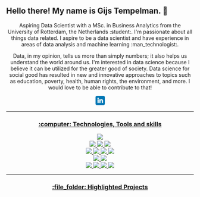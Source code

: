 <p align="center">
<h2>Hello there! My name is Gijs Tempelman. 👋</h2>
<p align="center">Aspiring Data Scientist with a MSc. in Business Analytics from the University of Rotterdam, the Netherlands :student:. I'm passionate about all things data related. I aspire to be a data scientist and have experience in areas of data analysis and machine learning :man_technologist:. 
</p>
<p align="center"> Data, in my opinion, tells us more than simply numbers; it also helps us understand the world around us. I'm interested in data science because I believe it can be utilized for the greater good of society. Data science for social good has resulted in new and innovative approaches to topics such as education, poverty, health, human rights, the environment, and more. I would love to be able to contribute to that!   </p>
<p align="center"><a href="https://www.linkedin.com/in/gijs-tempelman-640128217/"><img src="https://github.com/gijstemp/gijstemp/blob/main/linkedin.svg" height=25>
</p>
<hr>
<h3 align="center">:computer: Technologies, Tools and skills</h3>
<p align="center">
  <img src ="https://img.shields.io/badge/OS-Windows-blue&?style=flat&logo=windows&logoColor=white">
  <br />
  <img src="https://img.shields.io/badge/Code-Python-blue&?style=flat&logo=python&logoColor=white">
    <img src="https://img.shields.io/badge/Code-R-informational&?style=flat&logo=r&?logoColor=white">
  <img src="https://img.shields.io/badge/Code-MySQL-informational&?style=flat&logo=mysql&logoColor=white">
  <br />
  <img src="https://img.shields.io/badge/Python-Numpy-blue&?style=flat&logo=numpy&?logoColor=white">
  <img src="https://img.shields.io/badge/Python-Pandas-informational&?style=flat&logo=pandas&?logoColor=white">
  <img src="https://img.shields.io/badge/Python-Scikit Learn-informational&?style=flat&logo=scikitlearn&logoColor=white">
  <img src="https://img.shields.io/badge/Python-SimPy-informational&?style=flat&logo=python&logoColor=white">
  <br />
  <img src="https://img.shields.io/badge/Tableau-blue&?style=flat&logo=tableau&logoColor=white">
  <img src="https://img.shields.io/badge/Power BI-blue&?style=flat&logo=powerbi&logoColor=white">
  <br />
  <img src="https://img.shields.io/badge/Machine Learning-blue">
  <img src="https://img.shields.io/badge/Demand Forecasting-blue">
  <img src="https://img.shields.io/badge/Simulation-blue">
  <img src="https://img.shields.io/badge/Optimization-blue">
<hr>
<h3 align="center">:file_folder: Highlighted Projects</h3>
<p align="center">
</p>  
<!---

USE THE CODE BELOW TO ADD PROJECT HYPERLINKS.
<img src ="https://github.com/gijstemp/gijstemp/blob/main/succes.png" width=50> [Predicting start-up succes](https://github.com/gijstemp/Projects/tree/main/Python/Predicting%20start-up%20succes)

# <img src ="https://github.com/gijstemp/gijstemp/blob/main/covid.png" width=50> [Impact of COVID-19 regulations on crime](https://github.com/gijstemp/Projects/tree/main/R/Impact%20of%20COVID-19%20regulations%20on%20crime)
---> 
Coming soon ...
<hr>
<h3 align="center"> :fire: My Stats </h3>

<div align="center">
            
[![GitHub Streak](http://github-readme-streak-stats.herokuapp.com?user=gijstemp&theme=nightowl&hide_border=true&date_format=M%20j%5B%2C%20Y%5D)](https://git.io/streak-stats)

</div>

<div id = "badges" align="center">
  <img src="https://komarev.com/ghpvc/?username=gijstemp&style=flat-square&color=blue" alt=""/>
</div>

